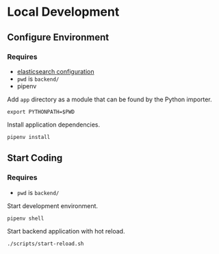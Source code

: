# Local Development

## Configure Environment

### Requires

* [elasticsearch configuration](../README.md#elasticsearch-configuration)
* `pwd` is `backend/`
* pipenv

Add `app` directory as a module that can be found by the Python importer.
  
```shell
export PYTHONPATH=$PWD
```

Install application dependencies.

```shell
pipenv install
```

## Start Coding

### Requires

* `pwd` is `backend/`

Start development environment.

```shell
pipenv shell
```

Start backend application with hot reload.

```shell
./scripts/start-reload.sh
```